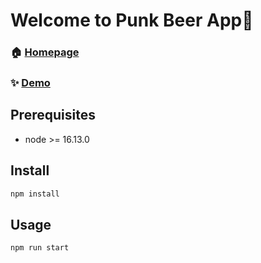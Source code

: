 <h1 align="left">Welcome to Punk Beer App👋</h1>

### 🏠 [Homepage](https://github.com/katareena/punk-beer)
### ✨ [Demo](https://punk-beer-nine.vercel.app/)

## Prerequisites
- node >= 16.13.0

## Install

```sh
npm install
```

## Usage

```sh
npm run start
```
